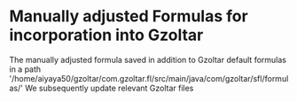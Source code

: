 # Manually adjusted Formulas for incorporation into Gzoltar
The manually adjusted formula saved in addition to Gzoltar default formulas in a path '/home/aiyaya50/gzoltar/com.gzoltar.fl/src/main/java/com/gzoltar/sfl/formulas/' 
We subsequently update relevant Gzoltar files 
